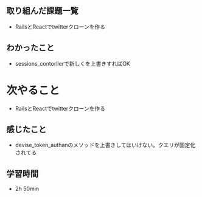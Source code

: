 ## 取り組んだ課題一覧
- RailsとReactでtwitterクローンを作る
## わかったこと
- sessions_contorllerで新しくを上書きすればOK
# 次やること
- RailsとReactでtwitterクローンを作る
## 感じたこと
- devise_token_authanのメソッドを上書きしてはいけない。クエリが固定化されてる
## 学習時間
- 2h 50min